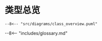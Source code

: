 # 类型总览

<!-- @import "../../../diagrams/class_overview.puml" -->

```plantuml
--8<-- "src/diagrams/class_overview.puml"
```

--8<-- "includes/glossary.md"
